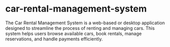 # car-rental-management-system

The Car Rental Management System is a web-based or desktop application designed to streamline the process of renting and managing cars. This system helps users browse available cars, book rentals, manage reservations, and handle payments efficiently.
